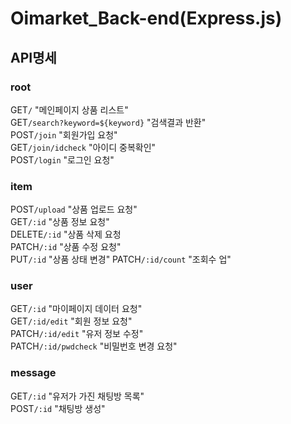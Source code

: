 # Oimarket_Back-end(Express.js)

## API명세

### root
GET`/` "메인페이지 상품 리스트"  
GET`/search?keyword=${keyword}` "검색결과 반환"  
POST`/join` "회원가입 요청"  
GET`/join/idcheck` "아이디 중복확인"  
POST`/login` "로그인 요청"  

### item
POST`/upload` "상품 업로드 요청"  
GET`/:id` "상품 정보 요청"  
DELETE`/:id` "상품 삭제 요청  
PATCH`/:id` "상품 수정 요청"  
PUT`/:id` "상품 상태 변경" 
PATCH`/:id/count` "조회수 업"  

### user
GET`/:id` "마이페이지 데이터 요청"  
GET`/:id/edit` "회원 정보 요청"  
PATCH`/:id/edit` "유저 정보 수정"  
PATCH`/:id/pwdcheck` "비밀번호 변경 요청"  

### message
GET`/:id` "유저가 가진 채팅방 목록"  
POST`/:id` "채팅방 생성"  
